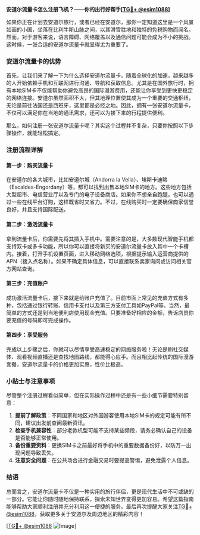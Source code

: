 **安道尔流量卡怎么注册飞机？——你的出行好帮手[[TG💪+ @esim1088](https://t.me/s/esim1088)]**

如果你正在计划去安道尔旅行，或者已经在安道尔，那你一定知道这里是一个风景如画的小国，坐落在比利牛斯山脉之间，以其滑雪胜地和独特的免税购物而闻名。然而，对于游客来说，语言障碍、网络覆盖以及通信问题可能会成为不小的挑战。这时候，一张合适的安道尔流量卡就显得尤为重要了。

### 安道尔流量卡的优势

首先，让我们来了解一下为什么选择安道尔流量卡。随着全球化的加速，越来越多的人开始依赖手机和互联网进行沟通、导航和获取信息。尤其是在国外旅行时，拥有本地SIM卡不仅能帮助你避免高昂的国际漫游费用，还能让你享受到更快更稳定的网络连接。安道尔虽然面积不大，但其地理位置使其成为一个重要的交通枢纽，无论是前往法国还是西班牙，这里都是必经之地。因此，拥有一张安道尔流量卡，不仅可以满足你在当地的通讯需求，还可以为接下来的行程提供便利。

那么，如何注册一张安道尔流量卡呢？其实这个过程并不复杂，只要你按照以下步骤操作，就能轻松搞定。

### 注册流程详解

#### 第一步：购买流量卡
在安道尔的各大城市，比如安道尔城（Andorra la Vella）、埃斯卡迪略（Escaldes-Engordany）等，都可以找到出售本地SIM卡的地方。这些地方包括大型超市、电信营业厅以及专门的电子设备商店。如果你不想亲自跑腿，也可以通过一些在线平台订购，这样既省时又省力。不过，在线购买时一定要确保商家信誉良好，并且支持国际配送。

#### 第二步：激活流量卡
拿到流量卡后，你需要先将其插入手机中。需要注意的是，大多数现代智能手机都支持双卡或多卡功能，所以你可以直接将新买的安道尔流量卡放入其中一个卡槽内。接着，打开手机设置页面，进入移动网络选项，根据提示输入运营商提供的APN（接入点名称）。如果不确定具体信息，可以直接联系卖家询问或访问相关官方网站查询。

#### 第三步：充值账户
成功激活流量卡后，接下来就是给账户充值了。目前市面上常见的充值方式有多种，包括通过银行转账、信用卡支付以及第三方支付工具如PayPal等。当然，最简单的方式还是到当地便利店使用现金充值。只要准备好相应的金额，告诉店员你要充值的号码即可完成操作。

#### 第四步：享受服务
完成以上步骤之后，你就可以尽情享受高速稳定的网络服务啦！无论是刷社交媒体、观看视频直播还是查找地图路线，都能得心应手。而且相比起传统的国际漫游套餐，安道尔流量卡的价格更加实惠，性价比极高。

### 小贴士与注意事项

尽管整个注册过程看似简单，但在实际操作过程中还是有一些小细节需要特别留意：

1. **提前了解政策**：不同国家和地区对外国游客使用本地SIM卡的规定可能有所不同，建议出发前查阅最新资讯。
2. **检查手机兼容性**：部分老款机型可能不支持某些频段，请务必确认自己的设备是否能够正常使用。
3. **备份重要资料**：更换SIM卡之前最好将手机中的重要数据备份好，以防万一出现问题导致丢失。
4. **注意安全问题**：在公共场合进行金融交易时要提高警惕，避免泄露个人信息。

### 结语

总而言之，安道尔流量卡不仅是一种实用的旅行伴侣，更是现代生活中不可或缺的一部分。它能让你随时随地保持联系，探索未知世界变得更加容易。希望这篇指南能够帮助大家顺利注册并充分利用这一便捷的服务。最后再次提醒大家关注[TG💪+ @esim1088](https://t.me/s/esim1088)，获取更多关于安道尔及周边地区的精彩内容！

[[TG💪+ @esim1088](https://t.me/s/esim1088) ![Image](https://i.postimg.cc/4NQfJmqS/Snipaste-2025-05-13-00-14-12.png)]